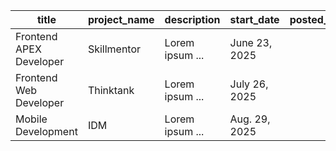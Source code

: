 
| title                   | project_name | description     | start_date    | posted_by | posted_date |
| ----------------------- | ------------ | --------------- | ------------- | --------- | ----------- |
| Frontend APEX Developer | Skillmentor  | Lorem ipsum ... | June 23, 2025 |           |             |
| Frontend Web Developer  | Thinktank    | Lorem ipsum ... | July 26, 2025 |           |             |
| Mobile Development      | IDM          | Lorem ipsum ... | Aug. 29, 2025 |           |             |
